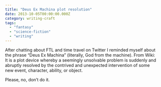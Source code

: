 ```yaml
---
title: "Deus Ex Machina plot resolution"
date: 2013-10-05T00:00:00.000Z
category: writing-craft
tags:
  - "fantasy"
  - "science-fiction"
  - "writing"
---
```


After chatting about FTL and time travel on Twitter I reminded myself about the phrase “Deus Ex Machina” (literally, God from the machine).  From Wiki: It is a plot device whereby a seemingly unsolvable problem is suddenly and abruptly resolved by the contrived and unexpected intervention of some new event, character, ability, or object.

Please, no, don’t do it.